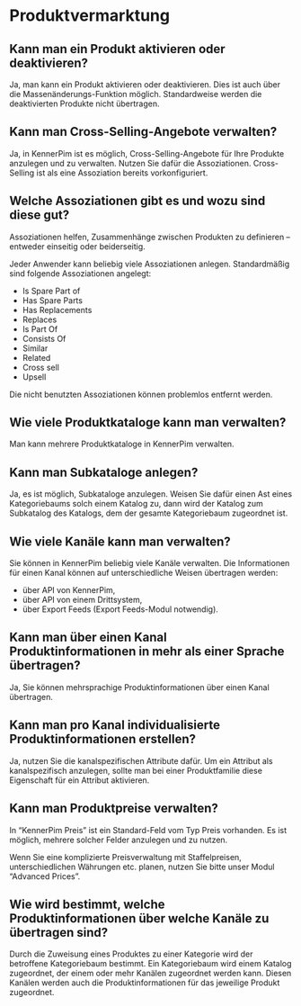 # Produktvermarktung



## Kann man ein Produkt aktivieren oder deaktivieren?

Ja, man kann ein Produkt aktivieren oder deaktivieren. Dies ist auch über die Massenänderungs-Funktion möglich. Standardweise werden die deaktivierten Produkte nicht übertragen.



## Kann man Cross-Selling-Angebote verwalten?

Ja, in KennerPim ist es möglich, Cross-Selling-Angebote für Ihre Produkte anzulegen und zu verwalten. Nutzen Sie dafür die Assoziationen. Cross-Selling ist als eine Assoziation bereits vorkonfiguriert.



## Welche Assoziationen gibt es und wozu sind diese gut?

Assoziationen helfen, Zusammenhänge zwischen Produkten zu definieren – entweder einseitig oder beiderseitig.

Jeder Anwender kann beliebig viele Assoziationen anlegen. Standardmäßig sind folgende Assoziationen angelegt:

- Is Spare Part of
- Has Spare Parts
- Has Replacements
- Replaces
- Is Part Of
- Consists Of
- Similar
- Related
- Cross sell
- Upsell

Die nicht benutzten Assoziationen können problemlos entfernt werden.



## Wie viele Produktkataloge kann man verwalten?

Man kann mehrere Produktkataloge in KennerPim verwalten.



## Kann man Subkataloge anlegen?

Ja, es ist möglich, Subkataloge anzulegen. Weisen Sie dafür einen Ast eines Kategoriebaums solch einem Katalog zu, dann wird der Katalog zum Subkatalog des Katalogs, dem der gesamte Kategoriebaum zugeordnet ist.



## Wie viele Kanäle kann man verwalten?

Sie können in KennerPim beliebig viele Kanäle verwalten. Die Informationen für einen Kanal können auf unterschiedliche Weisen übertragen werden:

- über API von KennerPim,
- über API von einem Drittsystem,
- über Export Feeds (Export Feeds-Modul notwendig).




## Kann man über einen Kanal Produktinformationen in mehr als einer Sprache übertragen?

Ja, Sie können mehrsprachige Produktinformationen über einen Kanal übertragen.



## Kann man pro Kanal individualisierte Produktinformationen erstellen?

Ja, nutzen Sie die kanalspezifischen Attribute dafür. Um ein Attribut als kanalspezifisch anzulegen, sollte man bei einer Produktfamilie diese Eigenschaft für ein Attribut aktivieren.

  

## Kann man Produktpreise verwalten?

In “KennerPim Preis” ist ein Standard-Feld vom Typ Preis vorhanden. Es ist möglich, mehrere solcher Felder anzulegen und zu nutzen.

Wenn Sie eine komplizierte Preisverwaltung mit Staffelpreisen, unterschiedlichen Währungen etc. planen, nutzen Sie bitte unser Modul “Advanced Prices”.



## Wie wird bestimmt, welche Produktinformationen über welche Kanäle zu übertragen sind?

Durch die Zuweisung eines Produktes zu einer Kategorie wird der betroffene Kategoriebaum bestimmt. Ein Kategoriebaum wird einem Katalog zugeordnet, der einem oder mehr Kanälen zugeordnet werden kann. Diesen Kanälen werden auch die Produktinformationen für das jeweilige Produkt zugeordnet.
